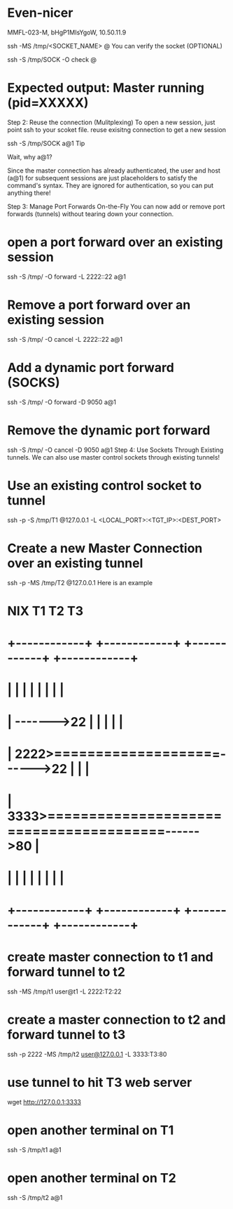 # Even-nicer

MMFL-023-M, bHgP1MIsYgoW, 10.50.11.9

ssh -MS /tmp/<SOCKET_NAME> <USER>@<TGT IP>
You can verify the socket (OPTIONAL)

ssh -S /tmp/SOCK -O check <USER>@<TGT>
# Expected output: Master running (pid=XXXXX)
Step 2: Reuse the connection (Mulitplexing)
To open a new session, just point ssh to your scoket file. reuse exisitng connection to get a new session

ssh -S /tmp/SOCK a@1
Tip

Wait, why a@1?

Since the master connection has already authenticated, the user and host (a@1) for subsequent sessions are just placeholders to satisfy the command's syntax. They are ignored for authentication, so you can put anything there!

Step 3: Manage Port Forwards On-the-Fly
You can now add or remove port forwards (tunnels) without tearing down your connection.

# open a port forward over an existing session
ssh -S /tmp/<SOCK> -O forward -L 2222:<TGT>:22 a@1

# Remove a port forward over an existing session
ssh -S /tmp/<SOCK> -O cancel -L 2222:<TGT>:22 a@1

# Add a dynamic port forward (SOCKS)
ssh -S /tmp/<SOCK> -O forward -D 9050 a@1

# Remove the dynamic port forward
ssh -S /tmp/<SOCK> -O cancel -D 9050 a@1
Step 4: Use Sockets Through Existing tunnels.
We can also use master control sockets through existing tunnels!

# Use an existing control socket to tunnel 
ssh -p <PORT> -S /tmp/T1 <USER>@127.0.0.1 -L <LOCAL_PORT>:<TGT_IP>:<DEST_PORT>

# Create a new Master Connection over an existing tunnel
ssh -p <PORT> -MS /tmp/T2 <USER>@127.0.0.1
Here is an example

#      NIX                  T1                  T2                  T3
# +------------+      +------------+      +------------+      +------------+      
# |            |      |            |      |            |      |            |   
# |            ------->22          |      |            |      |            |   
# |        2222>====================------>22          |      |            |    
# |        3333>========================================------>80          |     
# |            |      |            |      |            |      |            |    
# +------------+      +------------+      +------------+      +------------+  

# create master connection to t1 and forward tunnel to t2
ssh -MS /tmp/t1 user@t1 -L 2222:T2:22

# create a master connection to t2 and forward tunnel to t3
ssh -p 2222 -MS /tmp/t2 user@127.0.0.1 -L 3333:T3:80

# use tunnel to hit T3 web server
wget http://127.0.0.1:3333

# open another terminal on T1
ssh -S /tmp/t1 a@1

# open another terminal on T2
ssh -S /tmp/t2 a@1
